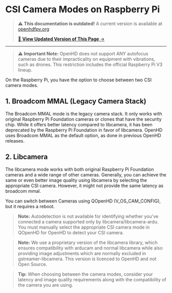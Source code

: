 # CSI Camera Modes on Raspberry Pi

<!-- LEGACY DOCUMENTATION NOTICE -->
> ⚠️ **This documentation is outdated!** A current version is available at [openhdfpv.org](https://openhdfpv.org)
> 
> [📖 **View Updated Version of This Page** →](https://openhdfpv.org)

---


> :warning: **Important Note:** OpenHD does not support ANY autofocus cameras due to their impracticality on equipment with vibrations, such as drones. This restriction includes the official Raspberry Pi V3 lineup.

On the Raspberry Pi, you have the option to choose between two CSI camera modes.

## 1. Broadcom MMAL (Legacy Camera Stack)

The Broadcom MMAL mode is the legacy camera stack. It only works with original Raspberry Pi Foundation cameras or clones that have the security chip. While it offers better latency compared to libcamera, it has been deprecated by the Raspberry Pi Foundation in favor of libcamera. OpenHD uses Broadcom MMAL as the default option, as done in previous OpenHD releases.

## 2. Libcamera

The libcamera mode works with both original Raspberry Pi Foundation cameras and a wide range of other cameras. Generally, you can achieve the same or even better image quality using libcamera by selecting the appropriate CSI camera. However, it might not provide the same latency as broadcom mmal.

You can switch between Cameras using QOpenHD (V_OS_CAM_CONFIG), but it requires a reboot.

> **Note:** Autodetection is not available for identifying whether you've connected a camera supported only by libcamera/libcamera-ardu. You must manually select the appropriate CSI camera mode in QOpenHD for OpenHD to detect your CSI camera.

> **Note:** We use a proprietary version of the libcamera library, which ensures compatibility with arducam and normal libcamera while also providing image adjustments which are normally excluded in gstreamer-libcamera. This version is licenced to OpenHD and not Open Source.

> **Tip:** When choosing between the camera modes, consider your latency and image quality requirements along with the compatibility of the camera you are using.
